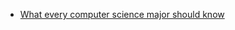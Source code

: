 - [What every computer science major should know](http://matt.might.net/articles/what-cs-majors-should-know/)